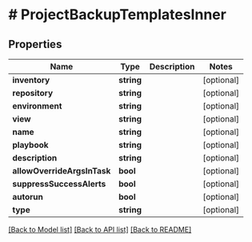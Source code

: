 # # ProjectBackupTemplatesInner

## Properties

Name | Type | Description | Notes
------------ | ------------- | ------------- | -------------
**inventory** | **string** |  | [optional]
**repository** | **string** |  | [optional]
**environment** | **string** |  | [optional]
**view** | **string** |  | [optional]
**name** | **string** |  | [optional]
**playbook** | **string** |  | [optional]
**description** | **string** |  | [optional]
**allowOverrideArgsInTask** | **bool** |  | [optional]
**suppressSuccessAlerts** | **bool** |  | [optional]
**autorun** | **bool** |  | [optional]
**type** | **string** |  | [optional]

[[Back to Model list]](../../README.md#models) [[Back to API list]](../../README.md#endpoints) [[Back to README]](../../README.md)
